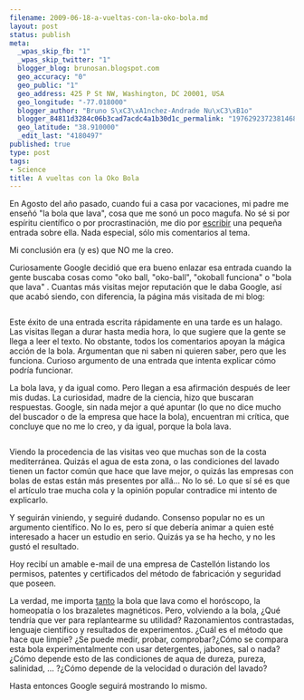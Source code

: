 ```yaml
--- 
filename: 2009-06-18-a-vueltas-con-la-oko-bola.md
layout: post
status: publish
meta: 
  _wpas_skip_fb: "1"
  _wpas_skip_twitter: "1"
  blogger_blog: brunosan.blogspot.com
  geo_accuracy: "0"
  geo_public: "1"
  geo_address: 425 P St NW, Washington, DC 20001, USA
  geo_longitude: "-77.018000"
  blogger_author: "Bruno S\xC3\xA1nchez-Andrade Nu\xC3\xB1o"
  blogger_84811d3284c06b3cad7acdc4a1b30d1c_permalink: "1976292372381468015"
  geo_latitude: "38.910000"
  _edit_last: "4180497"
published: true
type: post
tags: 
- Science
title: A vueltas con la Oko Bola
---
```

En Agosto del año pasado, cuando fui a casa por vacaciones, mi padre me enseñó "la bola que lava", cosa que me sonó un poco magufa. No sé si por espíritu científico o por procrastinación, me dio por <a href="http://brunosan.blogspot.com/2008/08/oko-ball-o-la-bola-que-lava-la-ropa-slo.html">escribir</a> una pequeña entrada sobre ella. Nada especial, sólo mis comentarios al tema.

Mi conclusión era (y es) que NO me la creo.

<!--more-->Curiosamente Google decidió que era bueno enlazar esa entrada cuando la gente buscaba cosas como "oko ball, "oko-ball", "okoball funciona" o "bola que lava" . Cuantas más visitas mejor reputación que le daba Google, así que acabó siendo, con diferencia, la página más visitada de mi blog:

<a href="http://lh6.ggpht.com/_I9rCc9BaIkw/SjwgV0Zy-_I/AAAAAAAACPI/T2Mgb0cqt6E/Bild%205.jpg"><img src="http://lh6.ggpht.com/_I9rCc9BaIkw/SjwgV0Zy-_I/AAAAAAAACPI/T2Mgb0cqt6E/Bild%205.jpg" border="0" alt="" /></a>

Este éxito de una entrada escrita rápidamente en una tarde es un halago. Las visitas llegan a durar hasta media hora, lo que sugiere que la gente se llega a leer el texto. No obstante, todos los comentarios apoyan la mágica acción de la bola. Argumentan que ni saben ni quieren saber, pero que les funciona. Curioso argumento de una entrada que intenta explicar cómo podría funcionar.

La bola lava, y da igual como. Pero llegan a esa afirmación después de leer mis dudas. La curiosidad, madre de la ciencia, hizo que buscaran respuestas. Google, sin nada mejor a qué apuntar (lo que no dice mucho del buscador o de la empresa que hace la bola), encuentran mi crítica, que concluye que no me lo creo, y da igual, porque la bola lava.

<a href="http://lh5.ggpht.com/_I9rCc9BaIkw/SjwiovTCLEI/AAAAAAAACPQ/1VNTXcHJbdE/Bild%203.jpg"><img src="http://lh5.ggpht.com/_I9rCc9BaIkw/SjwiovTCLEI/AAAAAAAACPQ/1VNTXcHJbdE/Bild%203.jpg" border="0" alt="" /></a>

Viendo la procedencia de las visitas veo que muchas son de la costa mediterránea. Quizás el agua de esta zona, o las condiciones del lavado tienen un factor común que hace que lave mejor, o quizás las empresas con bolas de estas están más presentes por allá... No lo sé. Lo que sí sé es que el artículo trae mucha cola y la opinión popular contradice mi intento de explicarlo.

Y seguirán viniendo, y seguiré dudando. Consenso popular no es un argumento científico. No lo es, pero sí que debería animar a quien esté interesado a hacer un estudio en serio. Quizás ya se ha hecho, y no les gustó el resultado.

Hoy recibí un amable e-mail de una empresa de Castellón listando los permisos, patentes y certificados del método de fabricación y seguridad que poseen.

La verdad, me importa <a href="http://en.wikipedia.org/wiki/Laundry_ball">tanto</a> la bola que lava como el horóscopo, la homeopatía o los brazaletes magnéticos.  Pero, volviendo a la bola,  ¿Qué tendría que ver para replantearme su utilidad?
Razonamientos contrastadas, lenguaje científico y resultados de experimentos. ¿Cuál es el método que hace que limpie? ¿Se puede medir, probar, comprobar?¿Cómo se compara esta bola experimentalmente con usar detergentes, jabones, sal o nada? ¿Cómo depende esto de las condiciones de aqua de dureza, pureza, salinidad, ... ?¿Cómo depende de la velocidad o duración del lavado?

Hasta entonces Google seguirá mostrando lo mismo.
